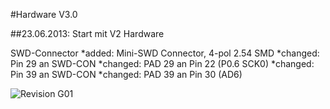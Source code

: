 #Hardware V3.0

##23.06.2013: Start mit V2 Hardware

SWD-Connector
*added:   Mini-SWD Connector, 4-pol 2.54 SMD
*changed: Pin 29 an SWD-CON
*changed: PAD 29 an Pin 22 (P0.6 SCK0)
*changed: Pin 39 an SWD-CON
*changed: PAD 39 an Pin 30 (AD6)

	
![Revision G01](https://raw.github.com/GSNT/TFT-Stuff/blob/master/Hardware/TFT-Watterott/MI0283QT_v20.jpg)